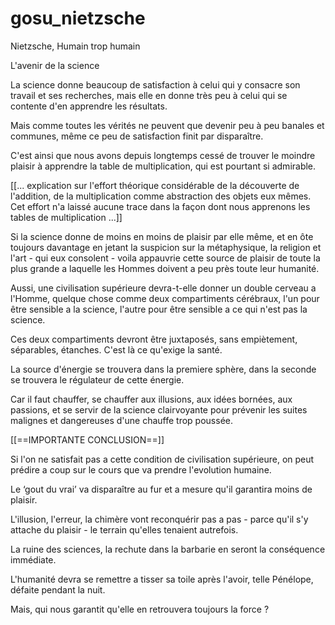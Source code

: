 # gosu_nietzsche
Nietzsche, Humain trop humain

L'avenir de la science

  La science donne beaucoup de satisfaction à celui qui y consacre son travail et ses recherches, mais elle en donne très peu à celui qui se contente d'en apprendre les résultats.

  Mais comme toutes les vérités ne peuvent que devenir peu à peu banales et communes, même ce peu de satisfaction finit par disparaître.

  C'est ainsi que nous avons depuis longtemps cessé de trouver le moindre plaisir à apprendre la table de multiplication, qui est pourtant si admirable.

  [[... explication sur l'effort théorique considérable de la découverte de l'addition, de la multiplication comme abstraction des objets eux mêmes. Cet effort n'a laissé aucune trace dans la façon dont nous apprenons les tables de multiplication ...]]

  Si la science donne de moins en moins de plaisir par elle même, et en ôte toujours davantage en jetant la suspicion sur la métaphysique, la religion et l'art - qui eux consolent - voila appauvrie cette source de plaisir de toute la plus grande a laquelle les Hommes doivent a peu près toute leur humanité.

  Aussi, une civilisation supérieure devra-t-elle donner un double cerveau a l'Homme, quelque chose comme deux compartiments cérébraux, l'un pour être sensible a la science, l'autre pour être sensible a ce qui n'est pas la science.

  Ces deux compartiments devront être juxtaposés, sans empiètement, séparables, étanches. C'est là ce qu'exige la santé.

  La source d'énergie se trouvera dans la premiere sphère, dans la seconde se trouvera le régulateur de cette énergie.

  Car il faut chauffer, se chauffer aux illusions, aux idées bornées, aux passions, et se servir de la science clairvoyante pour prévenir les suites malignes et dangereuses d'une chauffe trop poussée.

[[==IMPORTANTE CONCLUSION==]]

  Si l'on ne satisfait pas a cette condition de civilisation supérieure, on peut prédire a coup sur le cours que va prendre l'evolution humaine.

  Le ‘gout du vrai’ va disparaître au fur et a mesure qu'il garantira moins de plaisir.

  L'illusion, l'erreur, la chimère vont reconquérir pas a pas - parce qu'il s'y attache du plaisir - le terrain qu'elles tenaient autrefois.

  La ruine des sciences, la rechute dans la barbarie en seront la conséquence immédiate.

  L'humanité devra se remettre a tisser sa toile après l'avoir, telle Pénélope, défaite pendant la nuit.

  Mais, qui nous garantit qu'elle en retrouvera toujours la force ?

